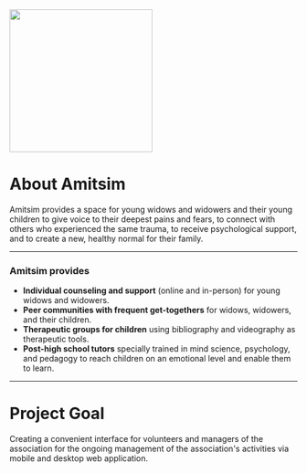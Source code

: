 <img src="https://static.wixstatic.com/media/231ad7_7b2caab76cf4460b81167f13d65a5302~mv2.jpg" width="250" height="250">

# About Amitsim
Amitsim provides a space for young widows and widowers and their young children to give voice to their deepest pains and fears, to connect with others who experienced the same trauma, to receive psychological support, and to create a new, healthy normal for their family.

***
### Amitsim provides
* **Individual counseling and support** (online and in-person) for young widows and widowers.
* **Peer communities with frequent get-togethers** for widows, widowers, and their children.
* **Therapeutic groups for children** using bibliography and videography as therapeutic tools.
* **Post-high school tutors** specially trained in mind science, psychology, and pedagogy to reach children on an emotional level and enable them to learn.

***
# Project Goal
Creating a convenient interface for volunteers and managers of the association for the ongoing management of the association's activities via mobile and desktop web application.
